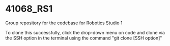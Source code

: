 # 41068_RS1
Group repository for the codebase for Robotics Studio 1

To clone this successfully, click the drop-down menu on code and clone via the SSH option in the terminal using the command "git clone [SSH option]"
